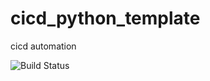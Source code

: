 # cicd_python_template
cicd automation

![Build Status](https://github.com/rmr327/docs/cicd_python_template/workflows/python_ci_cd/badge.svg)
